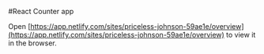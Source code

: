 #React Counter app


Open [https://app.netlify.com/sites/priceless-johnson-59ae1e/overview](https://app.netlify.com/sites/priceless-johnson-59ae1e/overview) to view it in the browser.

